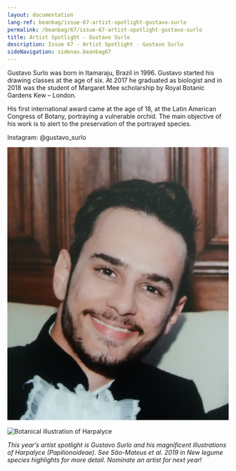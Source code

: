 ```yaml
---
layout: documentation
lang-ref: beanbag/issue-67-artist-spotlight-gustavo-surlo
permalink: /beanbag/67/issue-67-artist-spotlight-gustavo-surlo
title: Artist Spotlight - Gustavo Surlo
description: Issue 67 - Artist Spotlight - Gustavo Surlo
sideNavigation: sidenav.beanbag67
---
```


Gustavo Surlo was born in Itamaraju, Brazil in 1996. Gustavo started his drawing classes at the age of six. At 2017 he graduated as biologist and in 2018 was the student of Margaret Mee scholarship by Royal Botanic Gardens Kew – London.

His first international award came at the age of 18, at the Latin American Congress of Botany, portraying a vulnerable orchid. The main objective of his work is to alert to the preservation of the portrayed species.

Instagram: @gustavo_surlo  

![Portrait of Gustavo Surlo](/assets/images/Gustavo_Surlo.jpg)

![Botanical illustration of *Harpalyce*](/assets/images/harpalyce-tombadorensis.jpg)

*This year’s artist spotlight is Gustavo Surlo and his magnificent illustrations of Harpalyce (Papilionoideae). See São-Mateus et al. 2019 in New legume species highlights for more detail. Nominate an artist for next year!*